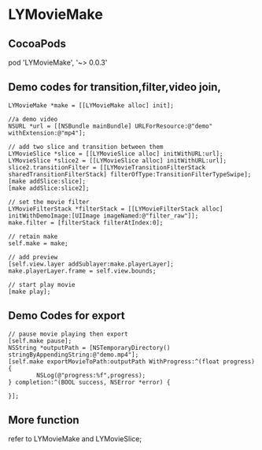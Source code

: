 # LYMovieMake

## CocoaPods
pod 'LYMovieMake', '~> 0.0.3'

## Demo codes for transition,filter,video join,
```
LYMovieMake *make = [[LYMovieMake alloc] init];

//a demo video
NSURL *url = [[NSBundle mainBundle] URLForResource:@"demo" withExtension:@"mp4"];

// add two slice and transition between them
LYMovieSlice *slice = [[LYMovieSlice alloc] initWithURL:url];
LYMovieSlice *slice2 = [[LYMovieSlice alloc] initWithURL:url];
slice2.transitionFilter = [[LYMovieTransitionFilterStack sharedTransitionFilterStack] filterOfType:TransitionFilterTypeSwipe];
[make addSlice:slice];
[make addSlice:slice2];

// set the movie filter
LYMovieFilterStack *filterStack = [[LYMovieFilterStack alloc] initWithDemoImage:[UIImage imageNamed:@"filter_raw"]];
make.filter = [filterStack filterAtIndex:0];

// retain make
self.make = make;

// add preview
[self.view.layer addSublayer:make.playerLayer];
make.playerLayer.frame = self.view.bounds;

// start play movie
[make play];
```

## Demo Codes for export
```
// pause movie playing then export
[self.make pause];
NSString *outputPath = [NSTemporaryDirectory() stringByAppendingString:@"demo.mp4"];
[self.make exportMovieToPath:outputPath WithProgress:^(float progress) {
        NSLog(@"progress:%f",progress);
} completion:^(BOOL success, NSError *error) {
        
}];
```

## More function

refer to LYMovieMake and LYMovieSlice;
